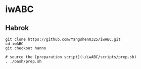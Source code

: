 # iwABC

## Habrok

```
git clone https://github.com/Yangshen0325/iwABC.git
cd iwABC
git checkout hanno

# source the [preparation script](~/iwABC/scripts/prep.sh)
. ./bash/prep.sh

```
